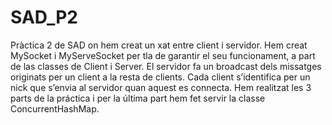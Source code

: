 # SAD_P2

Pràctica 2 de SAD on hem creat un xat entre client i servidor. Hem creat MySocket i MyServeSocket per tla de garantir el seu funcionament, a part de las classes de Client i Server. El servidor fa un broadcast dels missatges originats per un client a la resta de clients. Cada client s’identifica per un nick que s’envia al servidor quan aquest es connecta. Hem realitzat les 3 parts de la práctica i per la última part hem fet servir la classe ConcurrentHashMap.
